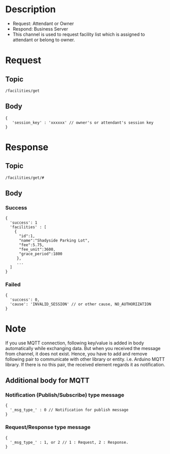 # Description

- Request: Attendant or Owner
- Respond: Business Server
- This channel is used to request facility list which is assigned to attendant or belong to owner. 

# Request

## Topic

```
/facilities/get
```

## Body
```
{
   'session_key' : 'xxxxxx' // owner's or attendant's session key
}
```

# Response

## Topic

```
/facilities/get/#
```

## Body

### Success

```
{
  'success': 1
  'facilities' : [
    {
      "id":1,
      "name":"Shadyside Parking Lot",
      "fee":5.75,
      "fee_unit":3600,
      "grace_period":1800
     },
     ...
  ]
}
```

### Failed

```
{
  'success': 0,
  'cause': 'INVALID_SESSION' // or other cause, NO_AUTHORIZATION
}
```

# Note

If you use MQTT connection, following key/value is added in body automatically while exchanging data.
But when you received the message from channel, it does not exist.
Hence, you have to add and remove following pair to communicate with other library or entity. i.e. Arduino MQTT library.
If there is no this pair, the received element regards it as notification.


## Additional body for MQTT

### Notification (Publish/Subscribe) type message
```
{
  '_msg_type_' : 0 // Notification for publish message
}
```

### Request/Response type message
```
{
  '_msg_type_' : 1, or 2 // 1 : Request, 2 : Response.
}
```
